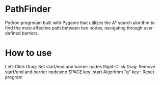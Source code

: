 # PathFinder
Python progrmam built with Pygame that utilizes the A* search alorithm to find the most effective path between two nodes, navigating through user defined barriers.
# How to use
Left-Click Drag: Set start/end and barrier nodes
Right-Click Drag: Remove start/end and barrier nodesmo
SPACE key: start Algorithm
"q" key : Reset program
